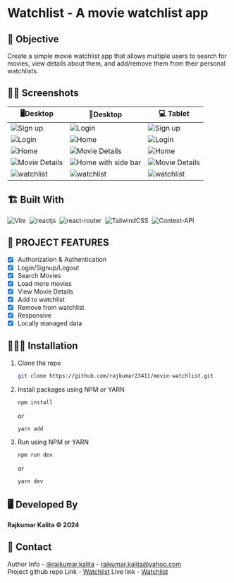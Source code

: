 # Watchlist - A movie watchlist app

## 🤔 Objective
Create a simple movie watchlist app that allows multiple users to search for movies, view details about them, and add/remove them from their personal watchlists.


## 😶‍🌫️ Screenshots

| 🖥️Desktop | 📱Desktop | 💻 Tablet |
| --------------- | ----------------- | ----------------- |
| ![Sign up](https://github.com/rajkumar23411/movie-wishlist/assets/90103892/bcba9d3a-3024-4274-b308-6d45b897456a) | ![Login](https://github.com/rajkumar23411/movie-wishlist/assets/90103892/8f072833-145a-44e1-9a60-9ddde55de742) | ![Sign up](https://github.com/rajkumar23411/movie-wishlist/assets/90103892/40a91a47-a511-4e68-8237-01936b4132ce) |
| ![Login](https://github.com/rajkumar23411/movie-wishlist/assets/90103892/48b5e18c-aaa7-4b83-b15f-68ab14cb6e0e) | ![Home](https://github.com/rajkumar23411/movie-wishlist/assets/90103892/e2877a4c-1317-46d5-aef7-b682a4d3100c) | ![Login](https://github.com/rajkumar23411/movie-wishlist/assets/90103892/748e7759-0cc4-4a47-9c71-d94934593eae) |
| ![Home](https://github.com/rajkumar23411/movie-wishlist/assets/90103892/e75ec866-f626-486f-b88e-00df7bb02d53) | ![Movie Details](https://github.com/rajkumar23411/movie-wishlist/assets/90103892/3e535b86-36aa-4265-af18-74111bdaf12b) | ![Home](https://github.com/rajkumar23411/movie-wishlist/assets/90103892/475493e9-eedd-4f43-8ce5-aaf6423d3f01) |
| ![Movie Details](https://github.com/rajkumar23411/movie-wishlist/assets/90103892/3285a89f-0487-40f3-8c50-3db672ce1d6f) | ![Home with side bar](https://github.com/rajkumar23411/movie-wishlist/assets/90103892/23f62462-4846-4e98-bff4-2ccdad8e63de) | ![Movie Details](https://github.com/rajkumar23411/movie-wishlist/assets/90103892/f72b3cc2-9d8e-4081-9b28-dbc8390636aa) |
| ![watchlist](https://github.com/rajkumar23411/movie-wishlist/assets/90103892/dc5f1e3a-af55-408c-a9ed-e43dd8225d30) | ![watchlist](https://github.com/rajkumar23411/movie-wishlist/assets/90103892/92701711-c645-4bd1-b98f-349905540b7b) | ![watchlist](https://github.com/rajkumar23411/movie-wishlist/assets/90103892/95210ce6-a0d9-4aab-a11b-ab59908965f3) |



## 🏗️ Built With


![Vite](https://img.shields.io/badge/vite-%23646CFF.svg?style=for-the-badge&logo=vite&logoColor=white)&nbsp;
![reactjs](https://img.shields.io/badge/React-20232A?style=for-the-badge&logo=react&logoColor=61DAFB)&nbsp; 
![react-router](https://img.shields.io/badge/React_Router-CA4245?style=for-the-badge&logo=react-router&logoColor=white)&nbsp; 
![TailwindCSS](https://img.shields.io/badge/tailwindcss-%2338B2AC.svg?style=for-the-badge&logo=tailwind-css&logoColor=white)&nbsp;
![Context-API](https://img.shields.io/badge/Context--Api-000000?style=for-the-badge&logo=react)


## 🚀 PROJECT FEATURES

- [x] Authorization & Authentication
- [x] Login/Signup/Logout
- [x] Search Movies
- [x] Load more movies 
- [x] View Movie Details
- [x] Add to watchlist
- [x] Remove from watchlist
- [x] Responsive
- [x] Locally managed data

## 🧑🏻‍🎤 Installation

1. Clone the repo
   ```sh
   git clone https://github.com/rajkumar23411/movie-watchlist.git
   ```
2. Install packages using NPM or YARN

   ```sh
   npm install
   ```
   or

   ```sh
   yarn add
   ```

3. Run using NPM or YARN

   ```sh
   npm run dev
   ```
   or

   ```sh
   yarn dev
   ```

## 🖥️ Developed By

**Rajkumar Kalita © 2024** 


## 🤝 Contact

Author Info - [@rajkumar.kalita](https://www.linkedin.com/company/authenticatedotcom/) - rajkumar.kalita@yahoo.com
<br />
Project github repo Link - [Watchlist](https://github.com/rajkumar23411/movie-watchlist.git)
Live link - [Watchlist](https://movieflix-watchlist.netlify.app/)
